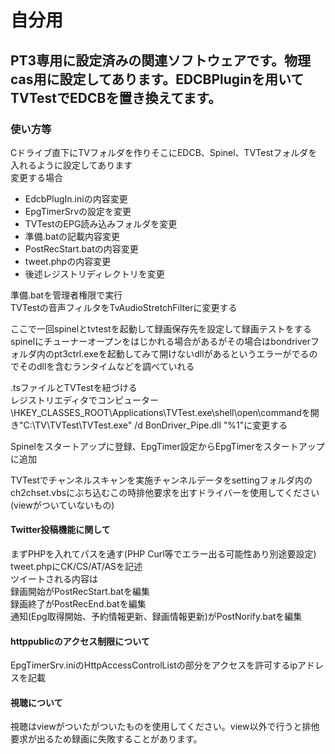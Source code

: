 # 自分用
## PT3専用に設定済みの関連ソフトウェアです。物理cas用に設定してあります。EDCBPluginを用いてTVTestでEDCBを置き換えてます。
### 使い方等
Cドライブ直下にTVフォルダを作りそこにEDCB、Spinel、TVTestフォルダを入れるように設定してあります  
変更する場合  
- EdcbPlugIn.iniの内容変更
- EpgTimerSrvの設定を変更
- TVTestのEPG読み込みフォルダを変更
- 準備.batの記載内容変更
- PostRecStart.batの内容変更
- tweet.phpの内容変更
- 後述レジストリディレクトリを変更

準備.batを管理者権限で実行  
TVTestの音声フィルタをTvAudioStretchFilterに変更する

ここで一回spinelとtvtestを起動して録画保存先を設定して録画テストをするspinelにチューナーオープンをはじかれる場合があるがその場合はbondriverフォルダ内のpt3ctrl.exeを起動してみて開けないdllがあるというエラーがでるのでそのdllを含むランタイムなどを調べていれる

.tsファイルとTVTestを紐づける  
レジストリエディタでコンピューター\HKEY_CLASSES_ROOT\Applications\TVTest.exe\shell\open\commandを開き"C:\TV\TVTest\TVTest.exe" /d BonDriver_Pipe.dll "%1"に変更する

Spinelをスタートアップに登録、EpgTimer設定からEpgTimerをスタートアップに追加

TVTestでチャンネルスキャンを実施チャンネルデータをsettingフォルダ内のch2chset.vbsにぶち込むこの時排他要求を出すドライバーを使用してください(viewがついていないもの)

#### Twitter投稿機能に関して
まずPHPを入れてパスを通す(PHP Curl等でエラー出る可能性あり別途要設定)  
tweet.phpにCK/CS/AT/ASを記述  
ツイートされる内容は  
録画開始がPostRecStart.batを編集  
録画終了がPostRecEnd.batを編集  
通知(Epg取得開始、予約情報更新、録画情報更新)がPostNorify.batを編集

#### httppublicのアクセス制限について
EpgTimerSrv.iniのHttpAccessControlListの部分をアクセスを許可するipアドレスを記載

#### 視聴について
視聴はviewがついたがついたものを使用してください。view以外で行うと排他要求が出るため録画に失敗することがあります。
